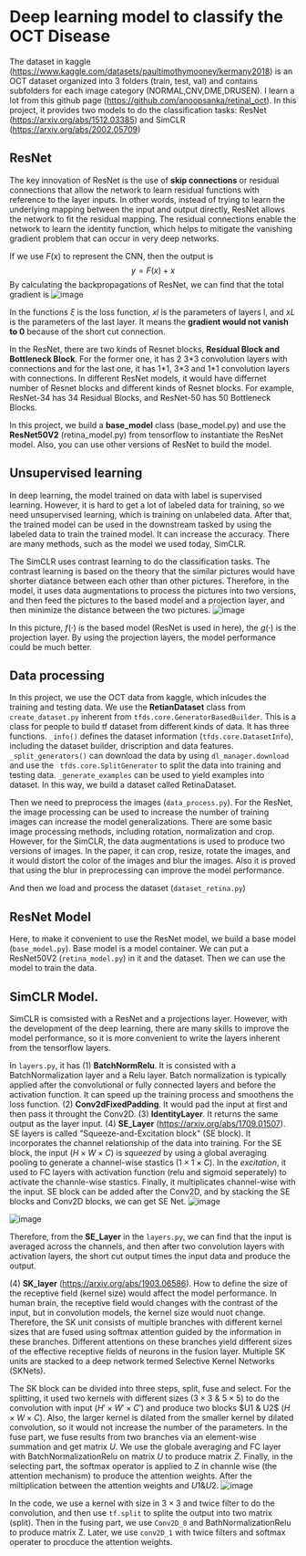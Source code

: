 # Deep learning model to classify the OCT Disease

The dataset in kaggle (https://www.kaggle.com/datasets/paultimothymooney/kermany2018) is an OCT dataset organized into 3 folders (train, test, val) and contains subfolders for each image category (NORMAL,CNV,DME,DRUSEN). I learn a lot from this github page (https://github.com/anoopsanka/retinal_oct). In this project, it provides two models to do the classification tasks: ResNet (https://arxiv.org/abs/1512.03385) and SimCLR (https://arxiv.org/abs/2002.05709)

## ResNet
The key innovation of ResNet is the use of **skip connections** or residual connections that allow the network to learn residual functions with reference to the layer inputs. In other words, instead of trying to learn the underlying mapping between the input and output directly, ResNet allows the network to fit the residual mapping. The residual connections enable the network to learn the identity function, which helps to mitigate the vanishing gradient problem that can occur in very deep networks.

If we use $F(x)$ to represent the CNN, then the output is 
$$
y=F(x)+x
$$
By calculating the backpropagations of ResNet, we can find that the total gradient is
![image](https://github.com/colaquafina/ResNet_OCT_Disease/assets/86960905/a50394f7-4123-4045-8dbd-66cfca71fa8b)

In the functions $\xi$ is the loss function, $xl$ is the parameters of layers l, and $xL$ is the parameters of the last layer. It means the **gradient would not vanish to 0** because of the short cut connection.

In the ResNet, there are two kinds of Resnet blocks, **Residual Block and Bottleneck Block**. For the former one, it has 2 3\*3 convolution layers with connections and for the last one, it has 1\*1, 3\*3 and 1\*1 convolution layers with connections. In different ResNet models, it would have differnet number of Resnet blocks and different kinds of Resnet blocks. For example, ResNet-34 has 34 Residual Blocks, and ResNet-50 has 50 Bottleneck Blocks.

In this project, we build a **base_model** class (base_model.py) and use the **ResNet50V2** (retina_model.py) from tensorflow to instantiate the ResNet model. Also, you can use other versions of ResNet to build the model.

## Unsupervised learning
In deep learning, the model trained on data with label is supervised learning. However, it is hard to get a lot of labeled data for training, so we need unsupervised learning, which is training on unlabeled data. After that, the trained model can be used in the downstream tasked by using the labeled data to train the trained model. It can increase the accuracy. There are many methods, such as the model we used today, SimCLR.

The SimCLR uses contrast learning to do the classification tasks. The contrast learning is based on the theory that the similar pictures would have shorter diatance between each other than other pictures. Therefore, in the model, it uses data augmentations to process the pictures into two versions, and then feed the pictures to the based model and a projection layer, and then minimize the distance between the two pictures.
![image](https://github.com/colaquafina/ResNet_OCT_Disease/assets/86960905/f4042d2e-c9a9-4e37-a065-e80207163a36)

In this picture, $f(·)$ is the based model (ResNet is used in here), the $g(·)$ is the projection layer. By using the projection layers, the model performance could be much better.

## Data processing
In this project, we use the OCT data from kaggle, which inlcudes the training and testing data. We use the **RetianDataset** class from `create_dataset.py` inherent from `tfds.core.GeneratorBasedBuilder`. This is a class for people to build tf dataset from different kinds of data. It has three functions. `_info()` defines the dataset information (`tfds.core.DatasetInfo`), including the dataset builder, driscription and data features. `_split_generators()` can download the data by using `dl_manager.download` and use the ` tfds.core.SplitGenerator` to split the data into training and testing data. `_generate_examples` can be used to yield examples into dataset. In this way, we build a dataset called RetinaDataset. 

Then we need to preprocess the images (`data_process.py`). For the ResNet, the image processing can be used to increase the number of training images can increase the model generalizations. There are some basic image processing methods, including rotation, normalization and crop. However, for the SimCLR, the data augmentations is used to produce two versions of images. In the paper, it can crop, resize, rotate the images, and it would distort the color of the images and blur the images. Also it is proved that using the blur in preprocessing can improve the model performance.

And then we load and process the dataset (`dataset_retina.py`)

## ResNet Model
Here, to make it convenient to use the ResNet model, we build a base model (`base_model.py`). Base model is a model container. We can put a ResNet50V2 (`retina_model.py`) in it and the dataset. Then we can use the model to train the data.

## SimCLR Model.
SimCLR is comsisted with a ResNet and a projections layer. However, with the development of the deep learning, there are many skills to improve the model performance, so it is more convenient to write the layers inherent from the tensorflow layers.

In `layers.py`, it has (1) **BatchNormRelu**. It is consisted with a BatchNormalization layer and a Relu layer. Batch normalization is typically applied after the convolutional or fully connected layers and before the activation function. It can speed up the training process and smoothens the loss function. (2) **Conv2dFixedPadding**. It would pad the input at first and then pass it throught the Conv2D. (3) **IdentityLayer**. It returns the same output as the layer input. (4) **SE_Layer** (https://arxiv.org/abs/1709.01507). SE layers is called "Squeeze-and-Excitation block" (SE block). It incorporates the channel relationship of the data into training. For the SE block, the input ($H\times W\times C$) is *squeezed* by using a global averaging pooling to generate a channel-wise stastics ($1\times 1\times C$). In the *excitation*, it used to FC layers with activation function (relu and sigmoid seperately) to activate the channle-wise stastics. Finally, it multiplicates channel-wise with the input. SE block can be added after the Conv2D, and by stacking the SE blocks and Conv2D blocks, we can get SE Net. 
![image](https://github.com/colaquafina/ResNet_OCT_Disease/assets/86960905/7013a425-8dd6-4883-8f27-c5da34c2bce1)

![image](https://github.com/colaquafina/ResNet_OCT_Disease/assets/86960905/e7e4ce49-4841-455e-a3ef-c543e340094c)

Therefore, from the **SE_Layer** in the `layers.py`, we can find that the input is averaged across the channels, and then after two convolution layers with activation layers, the short cut output times the input data and produce the output.

(4) **SK_layer** (https://arxiv.org/abs/1903.06586). How to define the size of the receptive field (kernel size) would affect the model performance. In human brain, the receptive field would changes with the contrast of the input, but in convolution models, the kernel size would nuot change. Therefore, the SK unit consists of multiple branches with different kernel sizes that are fused using softmax attention guided by the information in these branches. Different attentions on these branches yield different sizes of the effective receptive fields of neurons in the fusion layer. Multiple SK units are stacked to a deep network termed Selective Kernel Networks (SKNets). 

The SK block can be divided into three steps, split, fuse and select. For the splitting, it used two kernels with different sizes ($3\times3\ \&\ 5\times5$) to do the convolution with input ($H' \times W' \times C'$) and produce two blocks $U1 & U2$ ($H \times W \times C$). Also, the larger kernel is dilated from the smaller kernel by dilated convolution, so it would not increase the number of the parameters. In the fuse part, we fuse results from two branches via an element-wise summation and get matrix $U$. We use the globale averaging and FC layer with BatchNormalizationRelu on matrix $U$ to produce matrix $Z$. Finally, in the selecting part, the softmax operator is applied to Z in channle wise (the attention mechanism) to produce the attention weights. After the miltiplication between the attention weights and $U1 \& U2$.
![image](https://github.com/colaquafina/ResNet_OCT_Disease/assets/86960905/68333831-5ba2-40db-b64e-da3fe7e2994c)

In the code, we use a kernel with size in $3 \times 3$ and twice filter to do the convolution, and then use `tf.split` to splite the output into two matrix (split). Then in the fusing part, we use  `Conv2D_0` and BathNormalizationRelu to produce matrix Z. Later, we use `conv2D_1` with twice filters and softmax operater to procduce the attention weights. 
